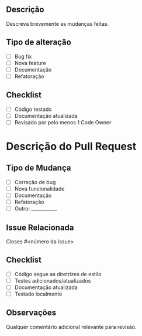 ## Descrição
Descreva brevemente as mudanças feitas.

## Tipo de alteração
- [ ] Bug fix
- [ ] Nova feature
- [ ] Documentação
- [ ] Refatoração

## Checklist
- [ ] Código testado
- [ ] Documentação atualizada
- [ ] Revisado por pelo menos 1 Code Owner

# Descrição do Pull Request

<!-- Descreva de forma clara o que este PR faz -->

## Tipo de Mudança
- [ ] Correção de bug
- [ ] Nova funcionalidade
- [ ] Documentação
- [ ] Refatoração
- [ ] Outro: ___________

## Issue Relacionada
<!-- Vincule a issue correspondente, se houver -->
Closes #<número da issue>

## Checklist
- [ ] Código segue as diretrizes de estilo
- [ ] Testes adicionados/atualizados
- [ ] Documentação atualizada
- [ ] Testado localmente

## Observações
Qualquer comentário adicional relevante para revisão.
